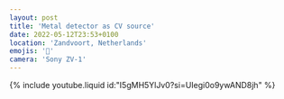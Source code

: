 ```yaml
---
layout: post
title: 'Metal detector as CV source'
date: 2022-05-12T23:53+0100
location: 'Zandvoort, Netherlands'
emojis: '🎥'
camera: 'Sony ZV-1'
---
```


{% include youtube.liquid id:"I5gMH5YlJv0?si=UIegi0o9ywAND8jh" %}